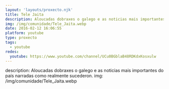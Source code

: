 ```yaml
---
layout: 'layouts/proxecto.njk'
title: Tele Jaita
description: Aloucadas dobraxes o galego e as noticias mais importantes do país narradas como realmente sucederon.
img: /img/comunidade/Tele_Jaita.webp
date: 2016-02-12 16:06:55
platform: youtube
type: proxecto
tags:
  - youtube
redes:
  youtube: https://www.youtube.com/channel/UCu0BGblaB48RDKdxKosxulw
---
```

description: Aloucadas dobraxes o galego e as noticias mais importantes do país narradas como realmente sucederon.
img: /img/comunidade/Tele_Jaita.webp
